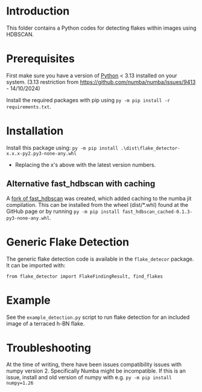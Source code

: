 # Introduction
This folder contains a Python codes for detecting flakes within images using HDBSCAN.

# Prerequisites
First make sure you have a version of [Python](https://www.python.org/) < 3.13 installed on your system. (3.13 restriction from https://github.com/numba/numba/issues/9413 - 14/10/2024)

Install the required packages with pip using `py -m pip install -r requirements.txt`.

# Installation
Install this package using: `py -m pip install .\dist\flake_detector-x.x.x-py2.py3-none-any.whl`
  - Replacing the x's above with the latest version numbers.

## Alternative fast_hdbscan with caching
A [fork of fast_hdbscan](https://github.com/Daniel-Forbes-HWU/fast_hdbscan_cached) was created, which added caching to the numba jit compilation. This can be installed from the wheel (dist/*.whl) found at the GitHub page or by running 
    `py -m pip install fast_hdbscan_cached-0.1.3-py3-none-any.whl`.

# Generic Flake Detection
The generic flake detection code is available in the `flake_detecor` package.
It can be imported with:
```Python3
from flake_detector import FlakeFindingResult, find_flakes
```

# Example
See the `example_detection.py` script to run flake detection for an included image of a terraced h-BN flake.

# Troubleshooting
At the time of writing, there have been issues compatibility issues with numpy version 2. Specifically Numba might be incompatible. If this is an issue, install and old version of numpy with e.g. `py -m pip install numpy=1.26`
